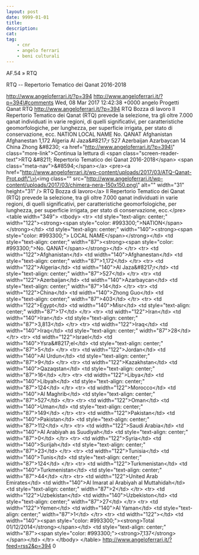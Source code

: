 ```yaml
---
layout: post
date: 9999-01-01
title:
description:
cat:
tag:
    - cnr
    - angelo ferrari
    - beni culturali
---
```

AF.54 » RTQ

RTQ -- Repertorio Tematico dei Qanat 2016-2018

http://www.angeloferrari.it/?p=394 http://www.angeloferrari.it/?p=394\#comments Wed, 08 Mar 2017 12:42:38 +0000 angelo Progetti Qanat RTQ http://www.angeloferrari.it/?p=394 RTQ Bozza di lavoro Il Repertorio Tematico dei Qanat (RTQ) prevede la selezione, tra gli oltre 7.000 qanat individuati in varie regioni, di quelli significativi, per caratteristiche geomorfologiche, per lunghezza, per superficie irrigata, per stato di conservazione, ecc. NATION  LOCAL NAME No. QANAT Afghanistan Afghanestan 1,172 Algeria Al Jaza&\#8217;r 527 Azerbaijan Azarbaycan 14 China Zhong &\#8230; \<a href=\"http://www.angeloferrari.it/?p=394\" class=\"more-link\"\>Continua la lettura di \<span class=\"screen-reader-text\"\>RTQ &\#8211; Repertorio Tematico dei Qanat 2016-2018\</span\> \<span class=\"meta-nav\"\>&\#8594;\</span\>\</a\> \<pre\>\<a href=\"http://www.angeloferrari.it/wp-content/uploads/2017/03/ATQ-Qanat-Prot.pdf\"\>\<img class=\"\" src=\"http://www.angeloferrari.it/wp-content/uploads/2017/03/chimera-nera-150x150.png\" alt=\"\" width=\"31\" height=\"31\" /\> RTQ Bozza di lavoro\</a\> Il Repertorio Tematico dei Qanat (RTQ) prevede la selezione, tra gli oltre 7.000 qanat individuati in varie regioni, di quelli significativi, per caratteristiche geomorfologiche, per lunghezza, per superficie irrigata, per stato di conservazione, ecc.\</pre\> \<table width=\"349\"\> \<tbody\> \<tr\> \<td style=\"text-align: center;\" width=\"122\"\>\<strong\>\<span style=\"color: \#993300;\"\>NATION\</span\>\</strong\>\</td\> \<td style=\"text-align: center;\" width=\"140\"\>\<strong\>\<span style=\"color: \#993300;\"\> LOCAL NAME\</span\>\</strong\>\</td\> \<td style=\"text-align: center;\" width=\"87\"\>\<strong\>\<span style=\"color: \#993300;\"\>No. QANAT\</span\>\</strong\>\</td\> \</tr\> \<tr\> \<td width=\"122\"\>Afghanistan\</td\> \<td width=\"140\"\>Afghanestan\</td\> \<td style=\"text-align: center;\" width=\"87\"\>1,172\</td\> \</tr\> \<tr\> \<td width=\"122\"\>Algeria\</td\> \<td width=\"140\"\>Al Jaza&\#8217;r\</td\> \<td style=\"text-align: center;\" width=\"87\"\>527\</td\> \</tr\> \<tr\> \<td width=\"122\"\>Azerbaijan\</td\> \<td width=\"140\"\>Azarbaycan\</td\> \<td style=\"text-align: center;\" width=\"87\"\>14\</td\> \</tr\> \<tr\> \<td width=\"122\"\>China\</td\> \<td width=\"140\"\>Zhong Guo\</td\> \<td style=\"text-align: center;\" width=\"87\"\>403\</td\> \</tr\> \<tr\> \<td width=\"122\"\>Egypt\</td\> \<td width=\"140\"\>Misr\</td\> \<td style=\"text-align: center;\" width=\"87\"\>17\</td\> \</tr\> \<tr\> \<td width=\"122\"\>Iran\</td\> \<td width=\"140\"\>Iran\</td\> \<td style=\"text-align: center;\" width=\"87\"\>3,813\</td\> \</tr\> \<tr\> \<td width=\"122\"\>Iraq\</td\> \<td width=\"140\"\>Iraq\</td\> \<td style=\"text-align: center;\" width=\"87\"\>28\</td\> \</tr\> \<tr\> \<td width=\"122\"\>Israel\</td\> \<td width=\"140\"\>Ysra&\#8217;el\</td\> \<td style=\"text-align: center;\" width=\"87\"\>5\</td\> \</tr\> \<tr\> \<td width=\"122\"\>Jordan\</td\> \<td width=\"140\"\>Al Urdun\</td\> \<td style=\"text-align: center;\" width=\"87\"\>9\</td\> \</tr\> \<tr\> \<td width=\"122\"\>Kazakhstan\</td\> \<td width=\"140\"\>Qazaqstan\</td\> \<td style=\"text-align: center;\" width=\"87\"\>16\</td\> \</tr\> \<tr\> \<td width=\"122\"\>Libya\</td\> \<td width=\"140\"\>Libyah\</td\> \<td style=\"text-align: center;\" width=\"87\"\>124\</td\> \</tr\> \<tr\> \<td width=\"122\"\>Morocco\</td\> \<td width=\"140\"\>Al Maghrib\</td\> \<td style=\"text-align: center;\" width=\"87\"\>527\</td\> \</tr\> \<tr\> \<td width=\"122\"\>Oman\</td\> \<td width=\"140\"\>Uman\</td\> \<td style=\"text-align: center;\" width=\"87\"\>149\</td\> \</tr\> \<tr\> \<td width=\"122\"\>Pakistan\</td\> \<td width=\"140\"\>Pakistan\</td\> \<td style=\"text-align: center;\" width=\"87\"\>112\</td\> \</tr\> \<tr\> \<td width=\"122\"\>Saudi Arabia\</td\> \<td width=\"140\"\>Al Arabiyah as Suudiyah\</td\> \<td style=\"text-align: center;\" width=\"87\"\>0\</td\> \</tr\> \<tr\> \<td width=\"122\"\>Syria\</td\> \<td width=\"140\"\>Surijah\</td\> \<td style=\"text-align: center;\" width=\"87\"\>23\</td\> \</tr\> \<tr\> \<td width=\"122\"\>Tunisia\</td\> \<td width=\"140\"\>Tunis\</td\> \<td style=\"text-align: center;\" width=\"87\"\>124\</td\> \</tr\> \<tr\> \<td width=\"122\"\>Turkmenistan\</td\> \<td width=\"140\"\>Turkmenistan\</td\> \<td style=\"text-align: center;\" width=\"87\"\>44\</td\> \</tr\> \<tr\> \<td width=\"122\"\>United Arab Emirates\</td\> \<td width=\"140\"\>Al Imarat al Arabiyah al Muttahidah\</td\> \<td style=\"text-align: center;\" width=\"87\"\>2\</td\> \</tr\> \<tr\> \<td width=\"122\"\>Uzbekistan\</td\> \<td width=\"140\"\>Uzbekiston\</td\> \<td style=\"text-align: center;\" width=\"87\"\>27\</td\> \</tr\> \<tr\> \<td width=\"122\"\>Yemen\</td\> \<td width=\"140\"\>Al Yaman\</td\> \<td style=\"text-align: center;\" width=\"87\"\>1\</td\> \</tr\> \<tr\> \<td width=\"122\"\>\</td\> \<td width=\"140\"\>\<span style=\"color: \#993300;\"\>\<strong\>Total  01/12/2014\</strong\>\</span\>\</td\> \<td style=\"text-align: center;\" width=\"87\"\>\<span style=\"color: \#993300;\"\>\<strong\>7,137\</strong\>\</span\>\</td\> \</tr\> \</tbody\> \</table\> http://www.angeloferrari.it/?feed=rss2&p=394 0

